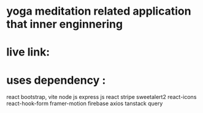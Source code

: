 # yoga meditation related application that inner enginnering
# live link: 

# uses dependency :
react bootstrap,
vite
node js
express js
react 
stripe
sweetalert2
react-icons
react-hook-form
framer-motion
firebase
axios
tanstack query


